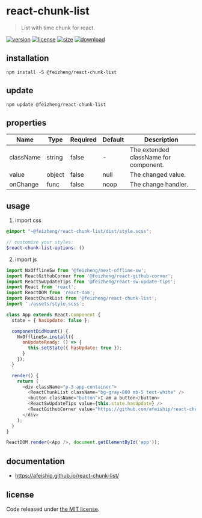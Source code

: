 # react-chunk-list
> List with time chunk for react.

[![version][version-image]][version-url]
[![license][license-image]][license-url]
[![size][size-image]][size-url]
[![download][download-image]][download-url]

## installation
```shell
npm install -S @feizheng/react-chunk-list
```

## update
```shell
npm update @feizheng/react-chunk-list
```

## properties
| Name      | Type   | Required | Default | Description                           |
| --------- | ------ | -------- | ------- | ------------------------------------- |
| className | string | false    | -       | The extended className for component. |
| value     | object | false    | null    | The changed value.                    |
| onChange  | func   | false    | noop    | The change handler.                   |


## usage
1. import css
  ```scss
  @import "~@feizheng/react-chunk-list/dist/style.scss";

  // customize your styles:
  $react-chunk-list-options: ()
  ```
2. import js
  ```js
  import NxOfflineSw from '@feizheng/next-offline-sw';
  import ReactGithubCorner from '@feizheng/react-github-corner';
  import ReactSwUpdateTips from '@feizheng/react-sw-update-tips';
  import React from 'react';
  import ReactDOM from 'react-dom';
  import ReactChunkList from '@feizheng/react-chunk-list';
  import './assets/style.scss';

  class App extends React.Component {
    state = { hasUpdate: false };

    componentDidMount() {
      NxOfflineSw.install({
        onUpdateReady: () => {
          this.setState({ hasUpdate: true });
        }
      });
    }

    render() {
      return (
        <div className="p-3 app-container">
          <ReactChunkList className="bg-gray-800 mb-5 text-white" />
          <button className="button">I am a button</button>
          <ReactSwUpdateTips value={this.state.hasUpdate} />
          <ReactGithubCorner value="https://github.com/afeiship/react-chunk-list" />
        </div>
      );
    }
  }

  ReactDOM.render(<App />, document.getElementById('app'));

  ```

## documentation
- https://afeiship.github.io/react-chunk-list/


## license
Code released under [the MIT license](https://github.com/afeiship/react-chunk-list/blob/master/LICENSE.txt).

[version-image]: https://img.shields.io/npm/v/@feizheng/react-chunk-list
[version-url]: https://npmjs.org/package/@feizheng/react-chunk-list

[license-image]: https://img.shields.io/npm/l/@feizheng/react-chunk-list
[license-url]: https://github.com/afeiship/react-chunk-list/blob/master/LICENSE.txt

[size-image]: https://img.shields.io/bundlephobia/minzip/@feizheng/react-chunk-list
[size-url]: https://github.com/afeiship/react-chunk-list/blob/master/dist/react-chunk-list.min.js

[download-image]: https://img.shields.io/npm/dm/@feizheng/react-chunk-list
[download-url]: https://www.npmjs.com/package/@feizheng/react-chunk-list
